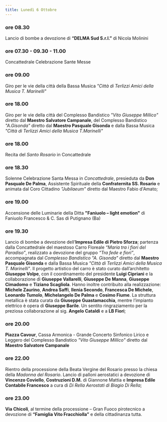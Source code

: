 ```yaml
---
title: Lunedì 6 Ottobre
---
```


### ore 08.30
Lancio di bombe a devozione di **“DELMA Sud S.r.l.”** di Nicola Molinini
### ore 07.30 - 09.30 - 11.00
Concattedrale Celebrazione Sante Messe
### ore 09.00
Giro per le vie della città della Bassa Musica *"Città di Terlizzi Amici della Musica T. Marinelli"*
### ore 18.00
Giro per le vie della città del Complesso Bandistico *"Vito Giuseppe Millico"* diretto dal **Maestro
Salvatore Campanale**, del Complesso Bandistico *"A.Gisonda"* diretto dal **Maestro Pasquale Gisonda** e dalla Bassa Musica *"Città di Terlizzi Amici della Musica T.Marinelli"*
### ore 18.00
Recita del *Santo Rosario* in Concattedrale
### ore 18.30
Solenne Celebrazione Santa Messa in *Concattedrale*, presieduta da **Don Pasquale De Palma**, Assistente Spirituale della **Confraternita SS. Rosario** e animata dal Coro Cittadino *"Jubilaeum"* diretto dal Maestro Fabio d'Amato;
### ore 19.00
Accensione delle Luminarie della Ditta **"Faniuolo – light emotion"** di Faniuolo Francesco & C. Sas di Putignano (Ba)
### ore 19.30
Lancio di bombe a devozione dell’**Impresa Edile di Pietro Sforza**; partenza dalla Concattedrale del maestoso Carro Floreale *“Maria tra i fiori del Paradiso”*, realizzato a devozione del gruppo *“Tra fede e fiori”*, accompagnata dal *Complesso Bandistico "A. Gisonda"* diretto dal **Maestro Pasquale Gisonda** e dalla Bassa Musica *"Città di Terlizzi Amici della Musica T. Marinelli"*. Il progetto artistico del carro è stato curato dall’architetto **Giuseppe Volpe**, con il coordinamento del presidente **Luigi Cipriani** e la collaborazione di **Giuseppe Vallarelli**, **Giuseppe De Manna**, **Giuseppe Cimadomo** e **Tiziano Scagliola**. Hanno inoltre contribuito alla realizzazione: **Michele Zaurino**, **Andrea Saffi**, **Ilenia Secondo**, **Francesca De Michele**, **Leonardo Tumolo**, **Michelangelo De Palma** e **Cosimo Fiume**. 
La struttura metallica è stata curata da **Giuseppe Guastamacchia**, mentre l’impianto elettrico è opera di **Giuseppe Barile**. 
Un sentito ringraziamento per la preziosa collaborazione al sig. **Angelo Cataldi** e a **LB Fiori**;
### ore 20.00
**Piazza Cavour**, Cassa Armonica - Grande Concerto Sinfonico Lirico e Leggero del Complesso
Bandistico *"Vito Giuseppe Millico"* diretto dal **Maestro Salvatore Campanale**
### ore 22.00
Rientro della processione della Beata Vergine del Rosario presso la chiesa della *Madonna del Rosario*. 
Lancio di palloni aerostatici a devozione di **Vincenzo Coviello**, **Costruzioni D.M.** di Giannone Mattia e **Impresa Edile Contabile Francesco** a cura di *Di Rella Aerostati di Biagio Di Rella*;
### ore 23.00
**Via Chicoli**, al termine della processione – Gran Fuoco pirotecnico a devozione di **“Famiglia Vito Fracchiolla”** e della cittadinanza tutta.